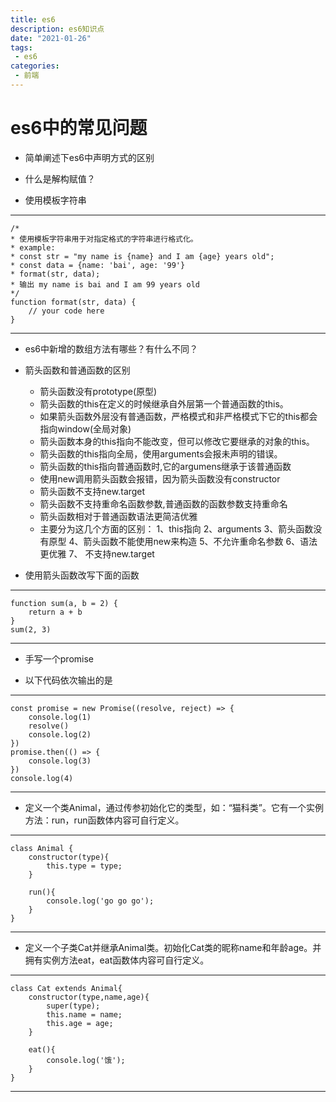 ```yaml
---
title: es6
description: es6知识点
date: "2021-01-26"
tags:
 - es6
categories: 
 - 前端
---
```


# es6中的常见问题

+ 简单阐述下es6中声明方式的区别

+ 什么是解构赋值？

+ 使用模板字符串
---
    /*
    * 使用模板字符串用于对指定格式的字符串进行格式化。
    * example:
    * const str = "my name is {name} and I am {age} years old";
    * const data = {name: 'bai', age: '99'}
    * format(str, data);
    * 输出 my name is bai and I am 99 years old
    */
    function format(str, data) {
        // your code here
    }
---

+ es6中新增的数组方法有哪些？有什么不同？

+ 箭头函数和普通函数的区别
    - 箭头函数没有prototype(原型)
    - 箭头函数的this在定义的时候继承自外层第一个普通函数的this。
    - 如果箭头函数外层没有普通函数，严格模式和非严格模式下它的this都会指向window(全局对象)
    - 箭头函数本身的this指向不能改变，但可以修改它要继承的对象的this。
    - 箭头函数的this指向全局，使用arguments会报未声明的错误。
    - 箭头函数的this指向普通函数时,它的argumens继承于该普通函数
    - 使用new调用箭头函数会报错，因为箭头函数没有constructor
    - 箭头函数不支持new.target
    - 箭头函数不支持重命名函数参数,普通函数的函数参数支持重命名
    - 箭头函数相对于普通函数语法更简洁优雅
    - 主要分为这几个方面的区别： 1、this指向 2、arguments 3、箭头函数没有原型 4、箭头函数不能使用new来构造 5、不允许重命名参数 6、语法更优雅 7、 不支持new.target

+ 使用箭头函数改写下面的函数
---
    function sum(a, b = 2) {
        return a + b
    }
    sum(2, 3)
---

+ 手写一个promise

+ 以下代码依次输出的是
---
    const promise = new Promise((resolve, reject) => {
        console.log(1)
        resolve()
        console.log(2)
    })
    promise.then(() => {
        console.log(3)
    })
    console.log(4)
---

+ 定义一个类Animal，通过传参初始化它的类型，如：“猫科类”。它有一个实例方法：run，run函数体内容可自行定义。
---
    class Animal {    
        constructor(type){        
            this.type = type;
        }

        run(){
            console.log('go go go');
        }
    }
---

+ 定义一个子类Cat并继承Animal类。初始化Cat类的昵称name和年龄age。并拥有实例方法eat，eat函数体内容可自行定义。
---
    class Cat extends Animal{    
        constructor(type,name,age){        
            super(type);        
            this.name = name;        
            this.age = age;
        }
    
        eat(){
            console.log('饿');
        }
    }

---